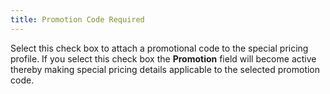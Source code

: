 ```yaml
---
title: Promotion Code Required
---
```



Select this check box  to attach a promotional code to the special pricing profile. If you select this check box the **Promotion** field will become active thereby making special pricing details applicable to the selected promotion code.
